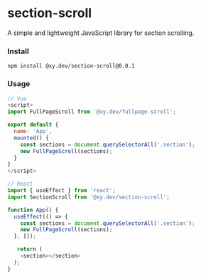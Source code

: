 # section-scroll

A simple and lightweight JavaScript library for section scrolling.

### Install
```
npm install @xy.dev/section-scroll@0.0.1
```

### Usage
```javascript
// Vue
<script>
import FullPageScroll from '@xy.dev/fullpage-scroll';

export default {
  name: 'App',
  mounted() {
    const sections = document.querySelectorAll('.section');
    new FullPageScroll(sections);
  }
}
</script>
```

```javascript
// React
import { useEffect } from 'react';
import SectionScroll from '@xy.dev/section-scroll';

function App() {
  useEffect(() => {
    const sections = document.querySelectorAll('.section');
    new FullPageScroll(sections);
  }, []);

   return (
    <section></section>
  );
}
```